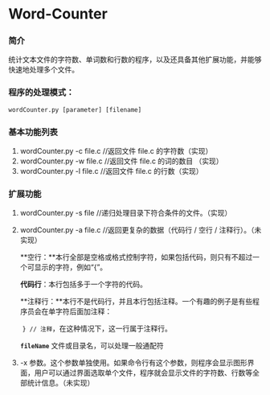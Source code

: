 # Word-Counter

### 简介

统计文本文件的字符数、单词数和行数的程序，以及还具备其他扩展功能，并能够快速地处理多个文件。 

### 程序的处理模式：

```py
wordCounter.py [parameter] [filename]
```

### 基本功能列表

1. wordCounter.py  -c  file.c      //返回文件 file.c 的字符数（实现）
2. wordCounter.py  -w  file.c     //返回文件 file.c 的词的数目  （实现）
3. wordCounter.py  -l  file.c       //返回文件 file.c 的行数（实现）

### 扩展功能

1. wordCounter.py  -s   file       //递归处理目录下符合条件的文件。（实现）

2. wordCounter.py   -a  file.c   //返回更复杂的数据（代码行 / 空行 / 注释行）。（未实现）

   **空行：**本行全部是空格或格式控制字符，如果包括代码，则只有不超过一个可显示的字符，例如“{”。

   **代码行**：本行包括多于一个字符的代码。

   **注释行：**本行不是代码行，并且本行包括注释。一个有趣的例子是有些程序员会在单字符后面加注释：

   ​		`} // 注释`，在这种情况下，这一行属于注释行。

   **`fileName`**  	文件或目录名，可以处理一般通配符

3. -x 参数。这个参数单独使用。如果命令行有这个参数，则程序会显示图形界面，用户可以通过界面选取单个文件，程序就会显示文件的字符数、行数等全部统计信息。（未实现）
